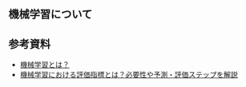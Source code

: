 ## 機械学習について

## 参考資料
- [機械学習とは？](https://jp.mathworks.com/discovery/machine-learning.html)
- [機械学習における評価指標とは？必要性や予測・評価ステップを解説](https://aismiley.co.jp/ai_news/machine-learning-evaluation-index/)